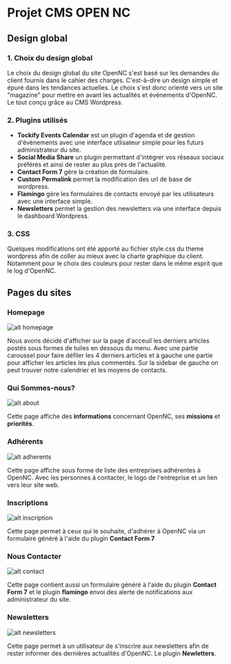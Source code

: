 # Projet CMS OPEN NC

## Design global

### 1. Choix du design global
Le choix du design global du site OpenNC s'est basé sur les demandes du client fournis dans le cahier des charges. C'est-à-dire un design simple et épuré dans les tendances actuelles. Le choix s'est donc orienté vers un site "magazine" pour mettre en avant les actualités et événements d'OpenNC. Le tout conçu grâce au CMS Wordpress.

### 2. Plugins utilisés
- **Tockify Events Calendar** est un plugin d'agenda et de gestion d'évènements avec une interface utlisateur simple pour les futurs administrateur du site.
 - **Social Media Share** un plugin permettant d'intégrer vos réseaux sociaux préférés et ainsi de rester au plus près de l'actualité.
- **Contact Form 7** gère la création de formulaire.
- **Custom Permalink** permet la modification des url de base de wordpress.
- **Flamingo** gère les formulaires de contacts envoyé par les utilisateurs avec une interface simple.
- **Newsletters** permet la gestion des newsletters via une interface depuis le dashboard Wordpress.

### 3. CSS
Quelques modifications ont été apporté au fichier style.css du theme wordpress afin de coller au mieux avec la charte graphique du client. Notamment pour le choix des couleurs pour rester dans le même esprit que le log d'OpenNC.

## Pages du sites
### Homepage
![alt homepage](screenshots/Homepage.png)

Nous avons décidé d'afficher sur la page d'acceuil les derniers articles postés sous formes de tuiles en dessous du menu. Avec une partie caroussel pour faire défiler les 4 derniers articles et à gauche une partie pour afficher les articles les plus commentés.
Sur la sidebar de gauche on peut trouver notre calendrier et les moyens de contacts.

### Qui Sommes-nous?
![alt about](screenshots/qui-sommes-nous.png)

Cette page affiche des **informations** concernant OpenNC, ses **missions** et **priorités**.

### Adhérents
![alt adherents](screenshots/adherents.png)

Cette page affiche sous forme de liste des entreprises adhérentes à OpenNC. Avec les personnes à contacter, le logo de l'entreprise et un lien vers leur site web.

### Inscriptions
![alt inscription](screenshots/inscriptions.png)

Cette page permet à ceux qui le souhaite, d'adhérer à OpenNC via un formulaire généré à l'aide du plugin **Contact Form 7**

### Nous Contacter
![alt contact](screenshots/contact.png)

Cette page contient aussi un formulaire généré à l'aide du plugin **Contact Form 7** et le plugin **flamingo** envoi des alerte de notifications aux administrateur du site.

### Newsletters

![alt newsletters](screenshots/newsletters.png)

Cette page permet à un utilisateur de s'inscrire aux newsletters afin de rester informer des dernières actualités d'OpenNC. Le plugin **Newletters**.
